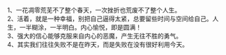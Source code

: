 1、一花凋零荒芜不了整个春天，一次挫折也荒废不了整个人生。</br>
2、活着，就是一种幸福，别把自己逼得太紧，总要留些时间与空间给自己。人生，一半糊涂，一半明白。内心愉悦，即是圆满！</br>
3、强大的信心能够克服来自内心的恶魔，产生无往不胜的勇气。</br>
4、其实我们往往失败不是在昨天，而是失败在没有很好利用今天。</br>
